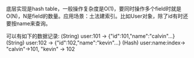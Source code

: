 底层实现是hash table，一般操作复杂度是O(1)，要同时操作多个field时就是O(N)，N是field的数量。应用场景：土法建索引。比如User对象，除了id有时还要按name来查询。

可以有如下的数据记录:
(String) user:101 -> {"id":101,"name":"calvin"...}
(String) user:102 -> {"id":102,"name":"kevin"...}
(Hash) user:name:index-> "calvin"->101, "kevin" -> 102

